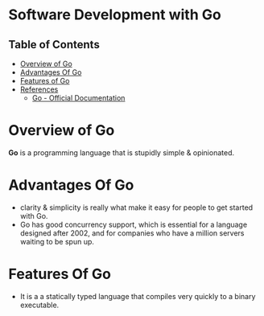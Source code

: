# Software Development with Go

## Table of Contents
- [Overview of Go](#Overview-of-Go)
- [Advantages Of Go](#Advantages-Of-Go)
- [Features of Go](#Features-Of-Go)
- [References]()
    - [Go - Official Documentation](https://go.dev/)

# Overview of Go
__Go__ is a programming language that is stupidly simple & opinionated. 

# Advantages Of Go
* clarity & simplicity is really what make it easy for people to get started with Go.
* Go has good concurrency support, which is essential for a language designed after 2002, and for companies who have a million servers waiting to be spun up. 

# Features Of Go
*  It is a a statically typed language that compiles very quickly to a binary executable.
